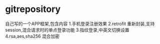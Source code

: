 # gitrepository
自己写的一个APP框架,包含内容
1.手机登录注册效果
2.retrofit 重新封装,支持session,混合请求时的单点登录功能
3.指纹登录,中英文切换设置
4.rsa,aes,sha256 混合加密
